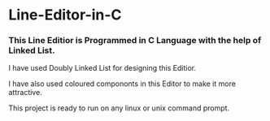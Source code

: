 # Line-Editor-in-C

### This Line Editior is Programmed in C Language with the help of Linked List.

I have used Doubly Linked List for designing this Editior.

I have also used coloured compononts in this Editor to make it more attractive.    

This project is ready to run on any linux or unix command prompt.
